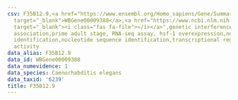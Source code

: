```yaml
---
csv: F35B12.9,<a href="https://www.ensembl.org/Homo_sapiens/Gene/Summary?db=core;g=WBGene00009388"
  target="_blank">WBGene00009388</a>,<a href="https://www.ncbi.nlm.nih.gov/pubmed/30894454"
  target="_blank"><i class="fas fa-file"></i></a>",genetic interference,functional
  association,prime adult stage, RNA-seq assay, hsf-1 overexpression,nucleotide sequence
  identification,nucleotide sequence identification,transcriptional regulation,up-regulates
  activity
data_alias: F35B12.9
data_id: WBGene00009388
data_numevidence: 1
data_species: Caenorhabditis elegans
data_taxid: '6239'
title: F35B12.9
---
```

